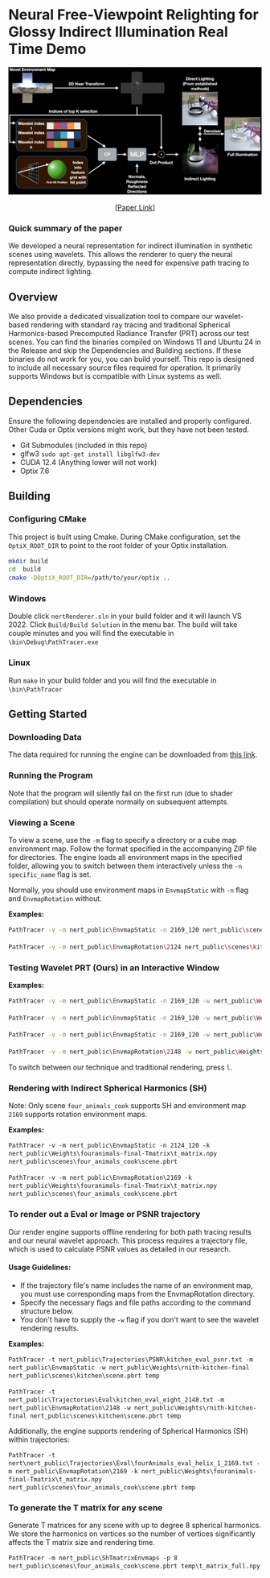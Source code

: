 # Neural Free-Viewpoint Relighting for Glossy Indirect Illumination Real Time Demo
![pipeline_image](./neural_wavelet_prt_pipeline.png)
<div style="text-align: center;">
  [<a href="https://arxiv.org/abs/2307.06335">Paper Link</a>]
</div>

### Quick summary of the paper
We developed a neural representation for indirect illumination in synthetic scenes using wavelets. This allows the renderer to query the neural representation directly, bypassing the need for expensive path tracing to compute indirect lighting.

## Overview
We also provide a dedicated visualization tool to compare our wavelet-based rendering with standard ray tracing and traditional Spherical Harmonics-based Precomputed Radiance Transfer (PRT) across our test scenes. You can find the binaries compiled on Windows 11 and Ubuntu 24 in the Release and skip the Dependencies and Building sections. If these binaries do not work for you, you can build yourself. This repo is designed to include all necessary source files required for operation. It primarily supports Windows but is compatible with Linux systems as well. 

## Dependencies
Ensure the following dependencies are installed and properly configured. Other Cuda or Optix versions might work, but they have not been tested.
- Git Submodules (included in this repo)
- glfw3 `sudo apt-get install libglfw3-dev`
- CUDA 12.4 (Anything lower will not work)
- Optix 7.6

## Building 
### Configuring CMake
This project is built using Cmake. During CMake configuration, set the `OptiX_ROOT_DIR` to point to the root folder of your Optix installation.
```bash
mkdir build
cd  build
cmake -DOptiX_ROOT_DIR=/path/to/your/optix ..
```

### Windows
Double click `nertRenderer.sln` in your build folder and it will launch VS 2022. Click `Build/Build Solution` in the menu bar. The build will take couple minutes and you will find the executable in `\bin\Debug\PathTracer.exe`

### Linux
Run `make` in your build folder and you will find the executable in `\bin\PathTracer`

## Getting Started

### Downloading Data
The data required for running the engine can be downloaded from [this link](https://drive.google.com/file/d/1kF7lhj779b6B20xxYruloe74wIXiGcdr/view?usp=sharing).

### Running the Program
Note that the program will silently fail on the first run (due to shader compilation) but should operate normally on subsequent attempts.

### Viewing a Scene
To view a scene, use the `-m` flag to specify a directory or a cube map environment map. Follow the format specified in the accompanying ZIP file for directories. The engine loads all environment maps in the specified folder, allowing you to switch between them interactively unless the `-n specific_name` flag is set.

Normally, you should use environment maps in `EnvmapStatic` with `-n` flag and `EnvmapRotation` without.

**Examples:**
```bash
PathTracer -v -m nert_public\EnvmapStatic -n 2169_120 nert_public\scenes\kitchen\scene.pbrt

PathTracer -v -m nert_public\EnvmapRotation\2124 nert_public\scenes\kitchen\scene.pbrt
```
### Testing Wavelet PRT (Ours) in an Interactive Window
**Examples:**
```bash
PathTracer -v -m nert_public\EnvmapStatic -n 2169_120 -w nert_public\Weights\rnith-kitchen-final nert_public\scenes\kitchen\scene.pbrt 

PathTracer -v -m nert_public\EnvmapStatic -n 2169_120 -w nert_public\Weights\rnith-armadillo-final nert_public\scenes\armadillo\scene.pbrt 

PathTracer -v -m nert_public\EnvmapStatic -n 2169_120 -w nert_public\Weights\rnith-fouranimals-final nert_public\scenes\four_animals_cook\scene.pbrt 

PathTracer -v -m nert_public\EnvmapRotation\2148 -w nert_public\Weights\rnith-kitchen-final nert_public\scenes\kitchen\scene.pbrt 
```
To switch between our technique and traditional rendering, press `l`.

### Rendering with Indirect Spherical Harmonics (SH)
Note: Only scene `four_animals_cook` supports SH and environment map `2169` supports rotation environment maps.

**Examples:**
```
PathTracer -v -m nert_public\EnvmapStatic -n 2124_120 -k nert_public\Weights\fouranimals-final-Tmatrix\t_matrix.npy nert_public\scenes\four_animals_cook\scene.pbrt

PathTracer -v -m nert_public\EnvmapRotation\2169 -k nert_public\Weights\fouranimals-final-Tmatrix\t_matrix.npy nert_public\scenes\four_animals_cook\scene.pbrt
```
### To render out a Eval or Image or PSNR trajectory
Our render engine supports offline rendering for both path tracing results and our neural wavelet approach. This process requires a trajectory file, which is used to calculate PSNR values as detailed in our research.

#### Usage Guidelines:

- If the trajectory file's name includes the name of an environment map, you must use corresponding maps from the EnvmapRotation directory.
- Specify the necessary flags and file paths according to the command structure below.
- You don't have to supply the `-w` flag if you don't want to see the wavelet rendering results.

**Examples:**
```
PathTracer -t nert_public\Trajectories\PSNR\kitchen_eval_psnr.txt -m nert_public\EnvmapStatic -w nert_public\Weights\rnith-kitchen-final nert_public\scenes\kitchen\scene.pbrt temp

PathTracer -t nert_public\Trajectories\Eval\kitchen_eval_eight_2148.txt -m nert_public\EnvmapRotation\2148 -w nert_public\Weights\rnith-kitchen-final nert_public\scenes\kitchen\scene.pbrt temp
```
Additionally, the engine supports rendering of Spherical Harmonics (SH) within trajectories:
```
PathTracer -t nert\nert_public\Trajectories\Eval\fourAnimals_eval_helix_1_2169.txt -m nert_public\EnvmapRotation\2169 -k nert_public\Weights\fouranimals-final-Tmatrix\t_matrix.npy nert_public\scenes\four_animals_cook\scene.pbrt temp
```
### To generate the T matrix for any scene
Generate T matrices for any scene with up to degree 8 spherical harmonics. We store the harmonics on vertices so the number of vertices significantly affects the T matrix size and rendering time.
```
PathTracer -m nert_public\ShTmatrixEnvmaps -p 8 nert_public\scenes\four_animals_cook\scene.pbrt temp\t_matrix_full.npy
```
